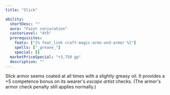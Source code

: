 ```yaml
---
title: "Slick"

ability:
  shortDesc: ""
  aura: "Faint conjuration"
  casterLevel: "4th"
  prerequisites:
    feats: ["{% feat_link craft-magic-arms-and-armor %}"]
    spells: ["_grease_"]
    special: []
  marketPriceSpecial: "+3,750 gp"
  description: ""
---
```

Slick armor seems coated at all times with a slightly greasy oil. It provides a +5 competence bonus on its wearer's _escape artist_ checks. (The armor's armor check penalty still applies normally.)


